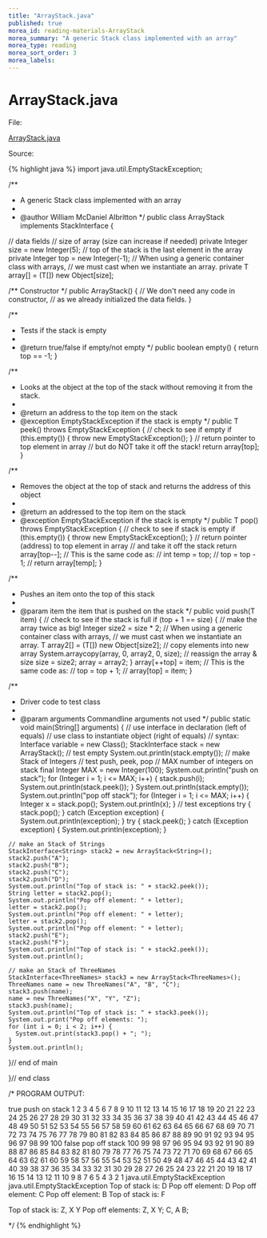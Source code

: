 ```yaml
---
title: "ArrayStack.java"
published: true
morea_id: reading-materials-ArrayStack
morea_summary: "A generic Stack class implemented with an array"
morea_type: reading
morea_sort_order: 3
morea_labels:
---
```


# ArrayStack.java

File:

[ArrayStack.java](../examples/ArrayStack.java)

Source: 

{% highlight java %}
import java.util.EmptyStackException;

/**
 * A generic Stack class implemented with an array
 * 
 * @author William McDaniel Albritton
 */
public class ArrayStack<T> implements StackInterface<T> {

  // data fields
  // size of array (size can increase if needed)
  private Integer size = new Integer(5);
  // top of the stack is the last element in the array
  private Integer top = new Integer(-1);
  // When using a generic container class with arrays,
  // we must cast when we instantiate an array.
  private T array[] = (T[]) new Object[size];

  /** Constructor */
  public ArrayStack() {
    // We don't need any code in constructor,
    // as we already initialized the data fields.
  }

  /**
   * Tests if the stack is empty
   * 
   * @return true/false if empty/not empty
   */
  public boolean empty() {
    return top == -1;
  }

  /**
   * Looks at the object at the top of the stack without removing it from the stack.
   * 
   * @return an address to the top item on the stack
   * @exception EmptyStackException if the stack is empty
   */
  public T peek() throws EmptyStackException {
    // check to see if empty
    if (this.empty()) {
      throw new EmptyStackException();
    }
    // return pointer to top element in array
    // but do NOT take it off the stack!
    return array[top];
  }

  /**
   * Removes the object at the top of stack and returns the address of this object
   * 
   * @return an addressed to the top item on the stack
   * @exception EmptyStackException if the stack is empty
   */
  public T pop() throws EmptyStackException {
    // check to see if stack is empty
    if (this.empty()) {
      throw new EmptyStackException();
    }
    // return pointer (address) to top element in array
    // and take it off the stack
    return array[top--];
    // This is the same code as:
    // int temp = top;
    // top = top - 1;
    // return array[temp];
  }

  /**
   * Pushes an item onto the top of this stack
   * 
   * @param item the item that is pushed on the stack
   */
  public void push(T item) {
    // check to see if the stack is full
    if (top + 1 == size) {
      // make the array twice as big!
      Integer size2 = size * 2;
      // When using a generic container class with arrays,
      // we must cast when we instantiate an array.
      T array2[] = (T[]) new Object[size2];
      // copy elements into new array
      System.arraycopy(array, 0, array2, 0, size);
      // reassign the array & size
      size = size2;
      array = array2;
    }
    array[++top] = item;
    // This is the same code as:
    // top = top + 1;
    // array[top] = item;
  }

  /**
   * Driver code to test class
   * 
   * @param arguments Commandline arguments not used
   */
  public static void main(String[] arguments) {
    // use interface in declaration (left of equals)
    // use class to instantiate object (right of equals)
    // syntax: Interface variable = new Class();
    StackInterface<Integer> stack = new ArrayStack<Integer>();
    // test empty
    System.out.println(stack.empty());
    // make Stack of Integers
    // test push, peek, pop
    // MAX number of integers on stack
    final Integer MAX = new Integer(100);
    System.out.println("push on stack");
    for (Integer i = 1; i <= MAX; i++) {
      stack.push(i);
      System.out.println(stack.peek());
    }
    System.out.println(stack.empty());
    System.out.println("pop off stack");
    for (Integer i = 1; i <= MAX; i++) {
      Integer x = stack.pop();
      System.out.println(x);
    }
    // test exceptions
    try {
      stack.pop();
    }
    catch (Exception exception) {
      System.out.println(exception);
    }
    try {
      stack.peek();
    }
    catch (Exception exception) {
      System.out.println(exception);
    }

    // make an Stack of Strings
    StackInterface<String> stack2 = new ArrayStack<String>();
    stack2.push("A");
    stack2.push("B");
    stack2.push("C");
    stack2.push("D");
    System.out.println("Top of stack is: " + stack2.peek());
    String letter = stack2.pop();
    System.out.println("Pop off element: " + letter);
    letter = stack2.pop();
    System.out.println("Pop off element: " + letter);
    letter = stack2.pop();
    System.out.println("Pop off element: " + letter);
    stack2.push("E");
    stack2.push("F");
    System.out.println("Top of stack is: " + stack2.peek());
    System.out.println();

    // make an Stack of ThreeNames
    StackInterface<ThreeNames> stack3 = new ArrayStack<ThreeNames>();
    ThreeNames name = new ThreeNames("A", "B", "C");
    stack3.push(name);
    name = new ThreeNames("X", "Y", "Z");
    stack3.push(name);
    System.out.println("Top of stack is: " + stack3.peek());
    System.out.print("Pop off elements: ");
    for (int i = 0; i < 2; i++) {
      System.out.print(stack3.pop() + "; ");
    }
    System.out.println();
  }// end of main

}// end class

/*
PROGRAM OUTPUT: 
 
true
push on stack
1
2
3
4
5
6
7
8
9
10
11
12
13
14
15
16
17
18
19
20
21
22
23
24
25
26
27
28
29
30
31
32
33
34
35
36
37
38
39
40
41
42
43
44
45
46
47
48
49
50
51
52
53
54
55
56
57
58
59
60
61
62
63
64
65
66
67
68
69
70
71
72
73
74
75
76
77
78
79
80
81
82
83
84
85
86
87
88
89
90
91
92
93
94
95
96
97
98
99
100
false
pop off stack
100
99
98
97
96
95
94
93
92
91
90
89
88
87
86
85
84
83
82
81
80
79
78
77
76
75
74
73
72
71
70
69
68
67
66
65
64
63
62
61
60
59
58
57
56
55
54
53
52
51
50
49
48
47
46
45
44
43
42
41
40
39
38
37
36
35
34
33
32
31
30
29
28
27
26
25
24
23
22
21
20
19
18
17
16
15
14
13
12
11
10
9
8
7
6
5
4
3
2
1
java.util.EmptyStackException
java.util.EmptyStackException
Top of stack is: D
Pop off element: D
Pop off element: C
Pop off element: B
Top of stack is: F

Top of stack is: Z, X Y
Pop off elements: Z, X Y; C, A B; 
 
 */
{% endhighlight %}
